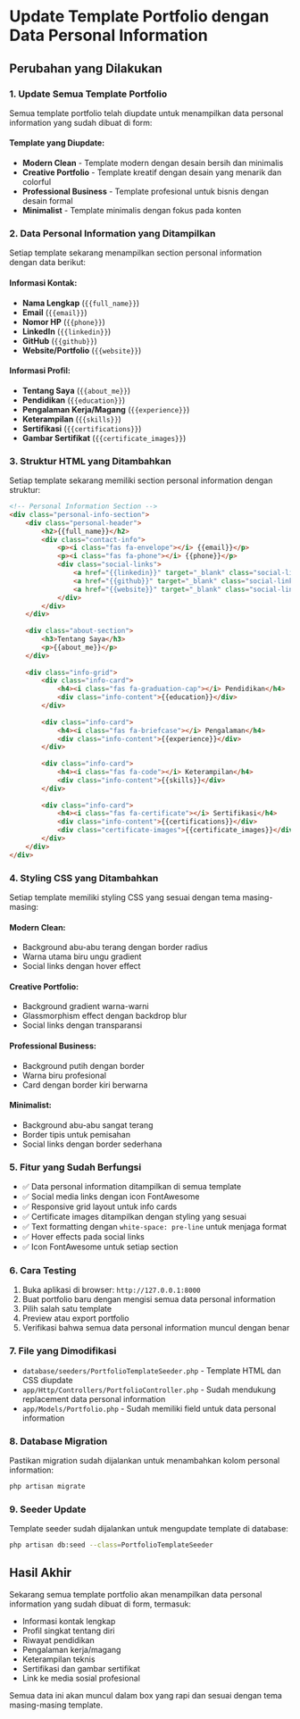 # Update Template Portfolio dengan Data Personal Information

## Perubahan yang Dilakukan

### 1. Update Semua Template Portfolio
Semua template portfolio telah diupdate untuk menampilkan data personal information yang sudah dibuat di form:

#### Template yang Diupdate:
- **Modern Clean** - Template modern dengan desain bersih dan minimalis
- **Creative Portfolio** - Template kreatif dengan desain yang menarik dan colorful  
- **Professional Business** - Template profesional untuk bisnis dengan desain formal
- **Minimalist** - Template minimalis dengan fokus pada konten

### 2. Data Personal Information yang Ditampilkan
Setiap template sekarang menampilkan section personal information dengan data berikut:

#### Informasi Kontak:
- **Nama Lengkap** (`{{full_name}}`)
- **Email** (`{{email}}`)
- **Nomor HP** (`{{phone}}`)
- **LinkedIn** (`{{linkedin}}`)
- **GitHub** (`{{github}}`)
- **Website/Portfolio** (`{{website}}`)

#### Informasi Profil:
- **Tentang Saya** (`{{about_me}}`)
- **Pendidikan** (`{{education}}`)
- **Pengalaman Kerja/Magang** (`{{experience}}`)
- **Keterampilan** (`{{skills}}`)
- **Sertifikasi** (`{{certifications}}`)
- **Gambar Sertifikat** (`{{certificate_images}}`)

### 3. Struktur HTML yang Ditambahkan
Setiap template sekarang memiliki section personal information dengan struktur:

```html
<!-- Personal Information Section -->
<div class="personal-info-section">
    <div class="personal-header">
        <h2>{{full_name}}</h2>
        <div class="contact-info">
            <p><i class="fas fa-envelope"></i> {{email}}</p>
            <p><i class="fas fa-phone"></i> {{phone}}</p>
            <div class="social-links">
                <a href="{{linkedin}}" target="_blank" class="social-link"><i class="fab fa-linkedin"></i> LinkedIn</a>
                <a href="{{github}}" target="_blank" class="social-link"><i class="fab fa-github"></i> GitHub</a>
                <a href="{{website}}" target="_blank" class="social-link"><i class="fas fa-globe"></i> Website</a>
            </div>
        </div>
    </div>
    
    <div class="about-section">
        <h3>Tentang Saya</h3>
        <p>{{about_me}}</p>
    </div>
    
    <div class="info-grid">
        <div class="info-card">
            <h4><i class="fas fa-graduation-cap"></i> Pendidikan</h4>
            <div class="info-content">{{education}}</div>
        </div>
        
        <div class="info-card">
            <h4><i class="fas fa-briefcase"></i> Pengalaman</h4>
            <div class="info-content">{{experience}}</div>
        </div>
        
        <div class="info-card">
            <h4><i class="fas fa-code"></i> Keterampilan</h4>
            <div class="info-content">{{skills}}</div>
        </div>
        
        <div class="info-card">
            <h4><i class="fas fa-certificate"></i> Sertifikasi</h4>
            <div class="info-content">{{certifications}}</div>
            <div class="certificate-images">{{certificate_images}}</div>
        </div>
    </div>
</div>
```

### 4. Styling CSS yang Ditambahkan
Setiap template memiliki styling CSS yang sesuai dengan tema masing-masing:

#### Modern Clean:
- Background abu-abu terang dengan border radius
- Warna utama biru ungu gradient
- Social links dengan hover effect

#### Creative Portfolio:
- Background gradient warna-warni
- Glassmorphism effect dengan backdrop blur
- Social links dengan transparansi

#### Professional Business:
- Background putih dengan border
- Warna biru profesional
- Card dengan border kiri berwarna

#### Minimalist:
- Background abu-abu sangat terang
- Border tipis untuk pemisahan
- Social links dengan border sederhana

### 5. Fitur yang Sudah Berfungsi
- ✅ Data personal information ditampilkan di semua template
- ✅ Social media links dengan icon FontAwesome
- ✅ Responsive grid layout untuk info cards
- ✅ Certificate images ditampilkan dengan styling yang sesuai
- ✅ Text formatting dengan `white-space: pre-line` untuk menjaga format
- ✅ Hover effects pada social links
- ✅ Icon FontAwesome untuk setiap section

### 6. Cara Testing
1. Buka aplikasi di browser: `http://127.0.0.1:8000`
2. Buat portfolio baru dengan mengisi semua data personal information
3. Pilih salah satu template
4. Preview atau export portfolio
5. Verifikasi bahwa semua data personal information muncul dengan benar

### 7. File yang Dimodifikasi
- `database/seeders/PortfolioTemplateSeeder.php` - Template HTML dan CSS diupdate
- `app/Http/Controllers/PortfolioController.php` - Sudah mendukung replacement data personal information
- `app/Models/Portfolio.php` - Sudah memiliki field untuk data personal information

### 8. Database Migration
Pastikan migration sudah dijalankan untuk menambahkan kolom personal information:
```bash
php artisan migrate
```

### 9. Seeder Update
Template seeder sudah dijalankan untuk mengupdate template di database:
```bash
php artisan db:seed --class=PortfolioTemplateSeeder
```

## Hasil Akhir
Sekarang semua template portfolio akan menampilkan data personal information yang sudah dibuat di form, termasuk:
- Informasi kontak lengkap
- Profil singkat tentang diri
- Riwayat pendidikan
- Pengalaman kerja/magang
- Keterampilan teknis
- Sertifikasi dan gambar sertifikat
- Link ke media sosial profesional

Semua data ini akan muncul dalam box yang rapi dan sesuai dengan tema masing-masing template.
